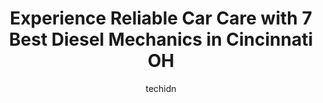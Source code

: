 ---
layout: ampstory
image: https://images.unsplash.com/photo-1567449394863-577a4311b51c?ixlib=rb-4.0.3&ixid=MnwxMjA3fDB8MHxwaG90by1wYWdlfHx8fGVufDB8fHx8&auto=format&fit=crop&w=640&h=853&q=80
author: techidn
featured: false
description: Searching for the finest Diesel Mechanic in Cincinnati OH, USA? Look no further than the 7 best Diesel Mechanic in the area, where youll find a team of highly qualified professionals ready 
title: Experience Reliable Car Care with 7 Best Diesel Mechanics in Cincinnati OH
cover:
   title: Experience Reliable Car Care with 7 Best Diesel Mechanics in Cincinnati OH
   subtitle: Rickpate
   background: https://images.unsplash.com/photo-1567449394863-577a4311b51c?ixlib=rb-4.0.3&ixid=MnwxMjA3fDB8MHxwaG90by1wYWdlfHx8fGVufDB8fHx8&auto=format&fit=crop&w=640&h=853&q=80

pages: 
 - layout: thirds
   top: <h1>#1 Cincy Diesel</h1>
   bottom: "<p>My husband took our truck to Cincy diesel after a year long series of very unfortunate events. They were absolutely amazing. Treated my husband like he was one of the fam</p>"
   background: https://www.knot35.com/toplist/wp-content/uploads/2023/06/best-diesel-mechanic-1-in-cincinnati-oh-1685838075.jpeg
   backgroundblur: true
 - layout: thirds
   top: <h1>#2 Land and Sea Mechanics llc</h1>
   bottom: "<p>3841 William P Dooley Bypass, Cincinnati, OH 45223, United States</p>"
   background: https://www.knot35.com/toplist/wp-content/uploads/2023/06/best-diesel-mechanic-2-in-cincinnati-oh-1685838075.jpeg
   cta:
      link: https://www.knot35.com/toplist/experience-reliable-car-care-with-7-best-diesel-mechanics-in-cincinnati-oh/
      text: Experience Reliable Car Care with 7 Best Diesel Mechanics in Cincinnati OH
 - layout: thirds
   top: <h1>#3 Chuck Cummins Auto Services</h1>
   bottom: "<p>4112 Harrison Ave, Cincinnati, OH 45211, United States</p>"
   background: https://www.knot35.com/toplist/wp-content/uploads/2023/06/best-diesel-mechanic-3-in-cincinnati-oh-1685838076.jpeg
   cta:
      link: https://www.knot35.com/toplist/experience-reliable-car-care-with-7-best-diesel-mechanics-in-cincinnati-oh/
      text: Experience Reliable Car Care with 7 Best Diesel Mechanics in Cincinnati OH
 - layout: thirds
   top: <h1>#4 Courtneys Mobile Auto Service LLC</h1>
   bottom: "<p>1424 Republic St, Cincinnati, OH 45202, United States</p>"
   background: https://images.unsplash.com/photo-1522441815192-d9f04eb0615c?ixlib=rb-4.0.3&ixid=MnwxMjA3fDB8MHxwaG90by1wYWdlfHx8fGVufDB8fHx8&auto=format&fit=crop&w=640&h=853&q=80
   cta:
      link: https://www.knot35.com/toplist/experience-reliable-car-care-with-7-best-diesel-mechanics-in-cincinnati-oh/
      text: Experience Reliable Car Care with 7 Best Diesel Mechanics in Cincinnati OH
 - layout: thirds
   top: <h1>#5 Blust Motor Service, Inc.</h1>
   bottom: "<p>9122 Colerain Ave, Cincinnati, OH 45251, United States</p>"
   background: https://images.unsplash.com/photo-1536745287225-21d689278fd1?ixlib=rb-4.0.3&ixid=MnwxMjA3fDB8MHxwaG90by1wYWdlfHx8fGVufDB8fHx8&auto=format&fit=crop&w=640&h=853&q=80
   cta:
      link: https://www.knot35.com/toplist/experience-reliable-car-care-with-7-best-diesel-mechanics-in-cincinnati-oh/
      text: Experience Reliable Car Care with 7 Best Diesel Mechanics in Cincinnati OH
 - layout: thirds
   top: <h1>#6 Eastern Hills Automotive & Marine</h1>
   bottom: "<p>6251 Stewart Ave, Cincinnati, OH 45227, United States</p>"
   background: https://images.unsplash.com/photo-1618556658017-fd9c732d1360?ixlib=rb-4.0.3&ixid=MnwxMjA3fDB8MHxwaG90by1wYWdlfHx8fGVufDB8fHx8&auto=format&fit=crop&w=640&h=853&q=80
   cta:
      link: https://www.knot35.com/toplist/experience-reliable-car-care-with-7-best-diesel-mechanics-in-cincinnati-oh/
      text: Experience Reliable Car Care with 7 Best Diesel Mechanics in Cincinnati OH
 - layout: thirds
   top: <h1>#7 Tri City Truck Parts Co</h1>
   bottom: "<p>1200 Ellis St, Cincinnati, OH 45223, United States</p>"
   background: https://images.unsplash.com/photo-1510906594845-bc082582c8cc?ixlib=rb-4.0.3&ixid=MnwxMjA3fDB8MHxwaG90by1wYWdlfHx8fGVufDB8fHx8&auto=format&fit=crop&w=640&h=853&q=80
   cta:
      link: https://www.knot35.com/toplist/experience-reliable-car-care-with-7-best-diesel-mechanics-in-cincinnati-oh/
      text: Experience Reliable Car Care with 7 Best Diesel Mechanics in Cincinnati OH
 - layout: thirds
   middle: Continue reading...
   background: https://images.unsplash.com/photo-1613843873231-1447db182f97?ixlib=rb-4.0.3&ixid=MnwxMjA3fDB8MHxwaG90by1wYWdlfHx8fGVufDB8fHx8&auto=format&fit=crop&w=640&h=853&q=80
   cta:
      link: https://www.knot35.com/toplist/experience-reliable-car-care-with-7-best-diesel-mechanics-in-cincinnati-oh/
      text: Experience Reliable Car Care with 7 Best Diesel Mechanics in Cincinnati OH
      
---
